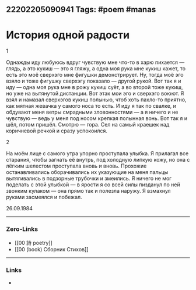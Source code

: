 22202205090941
Tags: #poem #manas
---
# История одной радости
1

Однажды иду любуюсь вдруг чувствую мне что-то в харю пихается — глядь, а это кукиш — это я гляжу, а одна моя рука мне кукиш кажет, то есть это моё сверхэго мне фигушки демонстрирует. Ну, тогда моё эго взяло и тоже фигушку сверхэгу показало — другой рукой. Вот так я и иду — одна моя рука мне в рожу кукиш суёт, а во второй тоже кукиш, но уже на вытянутой дистанции. Вот этак мои эго и сверхэго воюют. Я взял и намазал сверхэгов кукиш полынью, чтоб хоть пахло-то приятно, как мятная жевачка у самого носа то есть. И иду я так по свалке, и обдувают меня ветры смрадными зловонностями — а я ничего и не чувствую — ведь у меня под носом крепкая полынная вонь. Вот так я и шёл, потом пришёл. Смотрю — гора. Сел на самый краешек над коричневой речкой и сразу успокоился.

2

На моём лице с самого утра упорно проступала улыбка. Я прилагал все старания, чтобы загнать её внутрь, под холодную липкую кожу, но она с лёгким шелестом проступала вновь и вновь. Прохожие останавливались оборачивались их указующие на меня пальцы вытягивались в подзорные трубочки и змеились. Я ничего не мог поделать с этой улыбкой — в ярости я со всей силы пизданул по ней звонким кулаком — она прямо так и полезла наружу. Я взмахнул руками засмеялся и побежал.

26.09.1984

---
### Zero-Links
- [[00 詩 poetry]]
- [[00 (book) Сборник Стихов]]
---
### Links
- 


